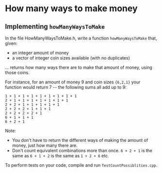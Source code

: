 # How many ways to make money

## Implementing `howManyWaysToMake`

In the file HowManyWaysToMake.h, write a function `howManyWaysToMake` that, given:

- an integer amount of money
- a vector of integer coin sizes available (with no duplicates)

... returns how many ways there are to make that amount of money, using those coins.

For instance, for an amount of money 9 and coin sizes `{6,2,1}` your function would return 7 -- the following sums all add up to 9:

`1 + 1 + 1 + 1 + 1 + 1 + 1 + 1 + 1`  
`2 + 1 + 1 + 1 + 1 + 1 + 1 + 1`  
`2 + 2 + 1 + 1 + 1 + 1 + 1`  
`2 + 2 + 2 + 1 + 1 + 1`  
`2 + 2 + 2 + 2 + 1`  
`6 + 1 + 1 + 1`  
`6 + 2 + 1`  

Note:

- You don't have to return the different ways of making the amount of money, just how many there are.
- Don't count equivalent combinations more than once.  `6 + 2 + 1` is the same as `6 + 1 + 2` is the same as `1 + 2 + 6` etc.


To perform tests on your code, compile and run `TestCountPossiblities.cpp`.
